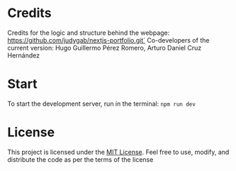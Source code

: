 # Credits

Credits for the logic and structure behind the webpage: https://github.com/judygab/nextjs-portfolio.git`
Co-developers of the current version: Hugo Guillermo Pérez Romero, Arturo Daniel Cruz Hernández

# Start

To start the development server, run in the terminal: `npm run dev`

# License

This project is licensed under the [MIT License](https://opensource.org/licenses/MIT). Feel free to use, modify, and distribute the code as per the terms of the license
